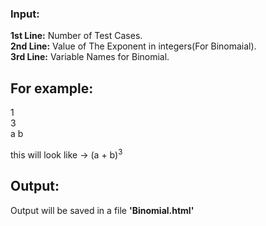 ### Input:
**1st Line:** Number of Test Cases.</br>
**2nd Line:** Value of The Exponent in integers(For Binomaial).</br>
**3rd Line:** Variable Names for Binomial.</br>

## For example:
1</br>
3</br>
a  b  </br>

this will look like -> (a + b)<sup>3</sup> 

## Output:
Output will be saved in a file **'Binomial.html'**
